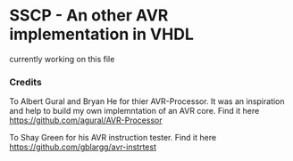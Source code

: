 # SSCP - An other AVR implementation in VHDL

currently working on this file

### Credits 

To Albert Gural and Bryan He for thier AVR-Processor. It was an inspiration and help to build my own implemntation of an AVR core. Find it here  https://github.com/agural/AVR-Processor

To Shay Green for his AVR instruction tester. Find it here https://github.com/gblargg/avr-instrtest


